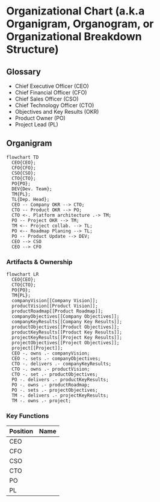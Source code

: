 # Organizational Chart (a.k.a Organigram, Organogram, or Organizational Breakdown Structure)

## Glossary

- Chief Executive Officer (CEO)
- Chief Financial Officer (CFO)
- Chief Sales Officer (CSO)
- Chief Technology Officer (CTO)
- Objectives and Key Results (OKR)
- Product Owner (PO)
- Project Lead (PL)

<!--
- Business Manager (BM)
- Chief Analytics Officer (CAO)
- Chief Compliance Officer (CCO)
- Chief Customer Officer (CCO)
- Chief Data Officer (CDO)
- Chief Green Officer (CGO)
- Chief Human Resources Manager (CHRM)
- Chief Human Resources Officer (CHRO)
- Chief Information Officer (CIO)
- Chief Marketing Officer (CMO)
- Chief Operating Officer (COO)
- Chief Security Officer (CSO)
- Department of Human Resources (DHR)
- Enterprise Content Management (ECM)
- Product Manager (PM)
- Project Management Office (PMO)
-->

## Organigram

```mermaid
flowchart TD
  CEO{CEO};
  CFO{CFO};
  CSO{CSO};
  CTO{CTO};
  PO{PO};
  DEV{Dev. Team};
  TM{PL};
  TL{Dep. Head};
  CEO -- Company OKR --> CTO;
  CTO -- Product OKR --> PO;
  CTO <-. Platform architecture .-> TM;
  PO -- Project OKR --> TM;
  TM <-- Project collab. --> TL;
  PO <-- Roadmap Planing --> TL;
  PO -- Product Update --> DEV;
  CEO --> CSO
  CEO --> CFO
```

### Artifacts & Ownership

```mermaid
flowchart LR
  CEO{CEO};
  CTO{CTO};
  PO{PO};
  TM{PL};
  companyVision[[Company Vision]];
  productVision[[Product Vision]];
  productRoadmap[[Product Roadmap]];
  companyObjectives[[Company Objectives]];
  companyKeyResults[[Company Key Results]];
  productObjectives[[Product Objectives]];
  productKeyResults[[Product Key Results]];
  projectKeyResults[[Project Key Results]];
  projectObjectives[[Project Objectives]];
  project[[Project]];
  CEO -. owns .- companyVision;
  CEO -. sets .- companyObjectives;
  CTO -. delivers .- companyKeyResults;
  CTO -. owns .- productVision;
  CTO -. set .- productObjectives;
  PO -. delivers .- productKeyResults;
  PO -. owns .- productRoadmap;
  PO -. sets .- projectObjectives;
  TM -. delivers .- projectKeyResults;
  TM -. owns .- project;
```

### Key Functions

| Position | Name |
| -------- | ---- |
| CEO      |      |
| CFO      |      |
| CSO      |      |
| CTO      |      |
| PO       |      |
| PL       |      |

<!--  
Vice President of Engineering (VPE)
-->
